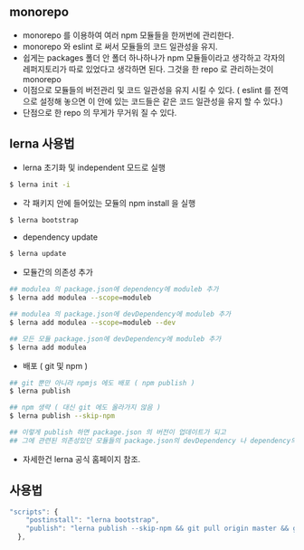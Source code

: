 ## monorepo

- monorepo 를 이용하여 여러 npm 모듈들을 한꺼번에 관리한다.
- monorepo 와 eslint 로 써서 모듈들의 코드 일관성을 유지.
- 쉽게는 packages 폴더 안 폴더 하나하나가 npm 모듈들이라고 생각하고 각자의 레퍼지토리가 따로 있었다고 생각하면 된다. 그것을 한 repo 로 관리하는것이 monorepo
- 이점으로 모듈들의 버전관리 및 코드 일관성을 유지 시킬 수 있다. ( eslint 를 전역으로 설정해 놓으면 이 안에 있는 코드들은 같은 코드 일관성을 유지 할 수 있다.)
- 단점으로 한 repo 의 무게가 무거워 질 수 있다.

## lerna 사용법

- lerna 초기화 및 independent 모드로 실행

```sh
$ lerna init -i
```

- 각 패키지 안에 들어있는 모듈의 npm install 을 실행

```sh
$ lerna bootstrap
```

- dependency update

```sh
$ lerna update
```

- 모듈간의 의존성 추가

```sh
## modulea 의 package.json에 dependency에 moduleb 추가
$ lerna add modulea --scope=moduleb

## modulea 의 package.json에 devDependency에 moduleb 추가
$ lerna add modulea --scope=moduleb --dev

## 모든 모듈 package.json에 devDependency에 moduleb 추가
$ lerna add modulea
```

- 배포 ( git 및 npm )

```sh
## git 뿐만 아니라 npmjs 에도 배포 ( npm publish )
$ lerna publish

## npm 생략 ( 대신 git 에도 올라가지 않음 )
$ lerna publish --skip-npm

## 이렇게 publish 하면 package.json 의 버전이 업데이트가 되고
## 그에 관련된 의존성있던 모듈들의 package.json의 devDependency 나 dependency의 해당 모듈의 버젼도 업데이트 시켜준다.
```

- 자세한건 lerna 공식 홈페이지 참조.

## 사용법

```javascript
"scripts": {
    "postinstall": "lerna bootstrap",
    "publish": "lerna publish --skip-npm && git pull origin master && git push origin master"
  },
```
